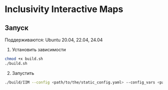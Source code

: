 # Inclusivity Interactive Maps

## Запуск
Поддерживаются: Ubuntu 20.04, 22.04, 24.04

1. Установить зависимости
```bash
chmod +x build.sh
./build.sh
```
2. Запустить
```bash
./build/IIM --config <path/to/the/static_config.yaml> --config_vars <path/to/the/config_vars.yaml>
```